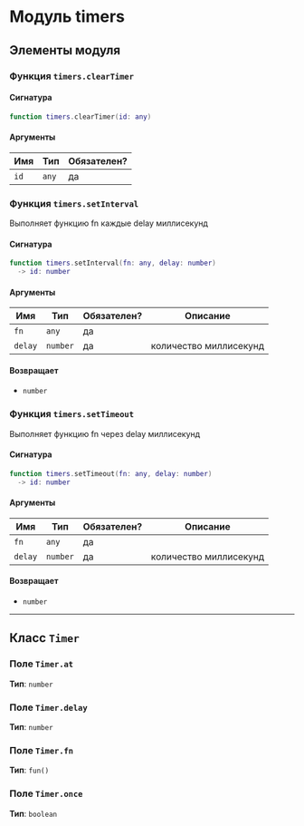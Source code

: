 # Модуль timers

## Элементы модуля

### Функция `timers.clearTimer`

#### Сигнатура

```lua
function timers.clearTimer(id: any)
```

#### Аргументы

<table>
  <thead>
    <tr>
      <th>Имя</th>
      <th>Тип</th>
      <th>Обязателен?</th>
    </tr>
  </thead>
  <tbody>
    <tr>
      <td><code>id</code></td>
      <td><code>any</code></td>
      <td>да</td>
    </tr>
  </tbody>
</table>

### Функция `timers.setInterval`

Выполняет функцию fn каждые delay миллисекунд

#### Сигнатура

```lua
function timers.setInterval(fn: any, delay: number)
  -> id: number
```

#### Аргументы

<table>
  <thead>
    <tr>
      <th>Имя</th>
      <th>Тип</th>
      <th>Обязателен?</th>
      <th>Описание</th>
    </tr>
  </thead>
  <tbody>
    <tr>
      <td><code>fn</code></td>
      <td><code>any</code></td>
      <td>да</td>
      <td></td>
    </tr>
    <tr>
      <td><code>delay</code></td>
      <td><code>number</code></td>
      <td>да</td>
      <td>количество миллисекунд</td>
    </tr>
  </tbody>
</table>

#### Возвращает

- `number` 

### Функция `timers.setTimeout`

Выполняет функцию fn через delay миллисекунд

#### Сигнатура

```lua
function timers.setTimeout(fn: any, delay: number)
  -> id: number
```

#### Аргументы

<table>
  <thead>
    <tr>
      <th>Имя</th>
      <th>Тип</th>
      <th>Обязателен?</th>
      <th>Описание</th>
    </tr>
  </thead>
  <tbody>
    <tr>
      <td><code>fn</code></td>
      <td><code>any</code></td>
      <td>да</td>
      <td></td>
    </tr>
    <tr>
      <td><code>delay</code></td>
      <td><code>number</code></td>
      <td>да</td>
      <td>количество миллисекунд</td>
    </tr>
  </tbody>
</table>

#### Возвращает

- `number` 

---

## Класс `Timer`

### Поле `Timer.at`

**Тип**: `number`

### Поле `Timer.delay`

**Тип**: `number`

### Поле `Timer.fn`

**Тип**: `fun()`

### Поле `Timer.once`

**Тип**: `boolean`

